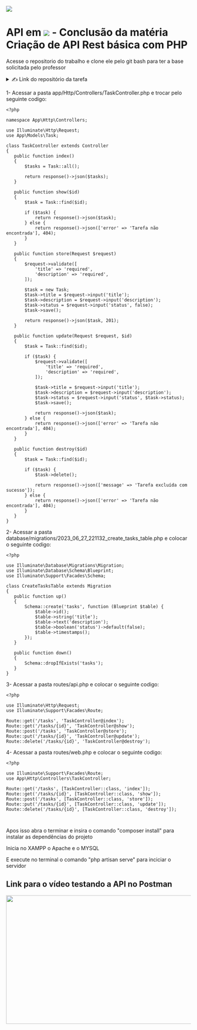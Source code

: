 <a href="https://twitter.com/home"><img src="https://cdn.discordapp.com/attachments/1125487567257739356/1125950651155881984/1200px-Laravel.svg_preview_rev_1.png"></a>

<h1>API em <a href="https://laravel.com/"><img src="https://laravel.com/img/logotype.min.svg"></a> - Conclusão da matéria Criação de API Rest básica com PHP </h1>

Acesse o repositorio do trabalho e clone ele pelo git bash para ter a base solicitada pelo professor
<details>
  <summary>✍️ Link do repositório da tarefa</summary>
  <br/>

  **https://github.com/joaovcandrade/projeto-laravel**

  </div>
</details> 

1- Acessar a pasta app/Http/Controllers/TaskController.php e trocar pelo seguinte codigo:
 
 ```
 <?php

namespace App\Http\Controllers;

use Illuminate\Http\Request;
use App\Models\Task;

class TaskController extends Controller
{
    public function index()
    {
        $tasks = Task::all();

        return response()->json($tasks);
    }

    public function show($id)
    {
        $task = Task::find($id);

        if ($task) {
            return response()->json($task);
        } else {
            return response()->json(['error' => 'Tarefa não encontrada'], 404);
        }
    }

    public function store(Request $request)
    {
        $request->validate([
            'title' => 'required',
            'description' => 'required',
        ]);

        $task = new Task;
        $task->title = $request->input('title');
        $task->description = $request->input('description');
        $task->status = $request->input('status', false);
        $task->save();

        return response()->json($task, 201);
    }

    public function update(Request $request, $id)
    {
        $task = Task::find($id);

        if ($task) {
            $request->validate([
                'title' => 'required',
                'description' => 'required',
            ]);

            $task->title = $request->input('title');
            $task->description = $request->input('description');
            $task->status = $request->input('status', $task->status);
            $task->save();

            return response()->json($task);
        } else {
            return response()->json(['error' => 'Tarefa não encontrada'], 404);
        }
    }

    public function destroy($id)
    {
        $task = Task::find($id);

        if ($task) {
            $task->delete();

            return response()->json(['message' => 'Tarefa excluída com sucesso']);
        } else {
            return response()->json(['error' => 'Tarefa não encontrada'], 404);
        }
    }
}
 ```
2- Acessar a pasta database/migrations/2023_06_27_221132_create_tasks_table.php e colocar o seguinte codigo:
  
 
 ```
<?php

use Illuminate\Database\Migrations\Migration;
use Illuminate\Database\Schema\Blueprint;
use Illuminate\Support\Facades\Schema;

class CreateTasksTable extends Migration
{
    public function up()
    {
        Schema::create('tasks', function (Blueprint $table) {
            $table->id();
            $table->string('title');
            $table->text('description');
            $table->boolean('status')->default(false);
            $table->timestamps();
        });
    }

    public function down()
    {
        Schema::dropIfExists('tasks');
    }
}
 ```

3- Acessar a pasta routes/api.php e colocar o seguinte codigo:
 
 ```
<?php

use Illuminate\Http\Request;
use Illuminate\Support\Facades\Route;

Route::get('/tasks', 'TaskController@index');
Route::get('/tasks/{id}', 'TaskController@show');
Route::post('/tasks', 'TaskController@store');
Route::put('/tasks/{id}', 'TaskController@update');
Route::delete('/tasks/{id}', 'TaskController@destroy');
 ```
4- Acessar a pasta routes/web.php e colocar o seguinte codigo:
 
 ```
<?php

use Illuminate\Support\Facades\Route;
use App\Http\Controllers\TaskController;

Route::get('/tasks', [TaskController::class, 'index']);
Route::get('/tasks/{id}', [TaskController::class, 'show']);
Route::post('/tasks', [TaskController::class, 'store']);
Route::put('/tasks/{id}', [TaskController::class, 'update']);
Route::delete('/tasks/{id}', [TaskController::class, 'destroy']);



 ```
Apos isso abra o terminar e insira o comando "composer install" para instalar as dependências do projeto

Inicia no XAMPP o Apache e o MYSQL

E execute no terminal o comando "php artisan serve" para inciciar o servidor

<h2>Link para o vídeo testando a API no Postman</h2>
<a href="https://www.youtube.com/watch?v=R_hAjIFm8Bg"><img src="https://cdn.discordapp.com/attachments/668195190829219887/1125960945223602256/youtube-logo.png" width=550 height=350></a>

